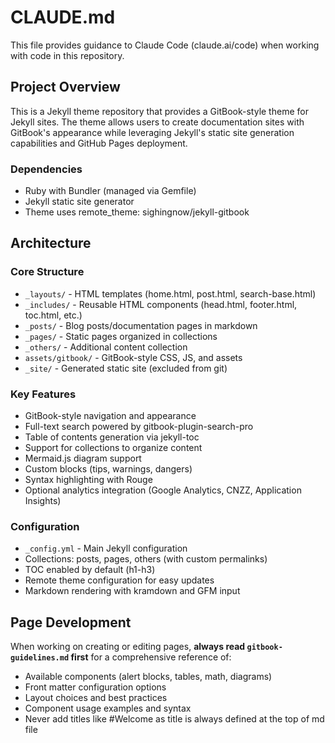 # CLAUDE.md

This file provides guidance to Claude Code (claude.ai/code) when working with code in this repository.

## Project Overview

This is a Jekyll theme repository that provides a GitBook-style theme for Jekyll sites. The theme allows users to create documentation sites with GitBook's appearance while leveraging Jekyll's static site generation capabilities and GitHub Pages deployment.


### Dependencies
- Ruby with Bundler (managed via Gemfile)
- Jekyll static site generator
- Theme uses remote_theme: sighingnow/jekyll-gitbook

## Architecture

### Core Structure
- `_layouts/` - HTML templates (home.html, post.html, search-base.html)
- `_includes/` - Reusable HTML components (head.html, footer.html, toc.html, etc.)
- `_posts/` - Blog posts/documentation pages in markdown
- `_pages/` - Static pages organized in collections
- `_others/` - Additional content collection
- `assets/gitbook/` - GitBook-style CSS, JS, and assets
- `_site/` - Generated static site (excluded from git)

### Key Features
- GitBook-style navigation and appearance
- Full-text search powered by gitbook-plugin-search-pro
- Table of contents generation via jekyll-toc
- Support for collections to organize content
- Mermaid.js diagram support
- Custom blocks (tips, warnings, dangers)
- Syntax highlighting with Rouge
- Optional analytics integration (Google Analytics, CNZZ, Application Insights)

### Configuration
- `_config.yml` - Main Jekyll configuration
- Collections: posts, pages, others (with custom permalinks)
- TOC enabled by default (h1-h3)
- Remote theme configuration for easy updates
- Markdown rendering with kramdown and GFM input

## Page Development

When working on creating or editing pages, **always read `gitbook-guidelines.md` first** for a comprehensive reference of:
- Available components (alert blocks, tables, math, diagrams)
- Front matter configuration options
- Layout choices and best practices
- Component usage examples and syntax
- Never add titles like #Welcome as title is always defined at the top of md file